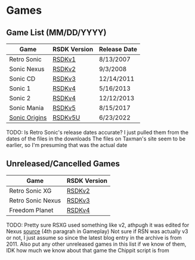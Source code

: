 # Games

## Game List (MM/DD/YYYY)
| Game                                    | RSDK Version                 | Release Date  |
| --------------------------------------- | ---------------------------- | ------------- |
| Retro Sonic                             | [RSDKv1](/RSDKv1/README.md)  | 8/13/2007     |
| Sonic Nexus                             | [RSDKv2](/RSDKv2/README.md)  | 9/3/2008      |
| Sonic CD                                | [RSDKv3](/RSDKv3/README.md)  | 12/14/2011    |
| Sonic 1                                 | [RSDKv4](/RSDKv4/README.md)  | 5/16/2013     |
| Sonic 2                                 | [RSDKv4](/RSDKv4/README.md)  | 12/12/2013    |
| Sonic Mania                             | [RSDKv5](/RSDKv5/README.md)  | 8/15/2017     |
| [Sonic Origins](SonicOrigins/README.md) | [RSDKv5U](/RSDKv5/README.md) | 6/23/2022     |

TODO: Is Retro Sonic's release dates accurate? I just pulled them from the dates of the files in the downloads
The files on Taxman's site seem to be earlier, so I'm presuming that was the actual date

## Unreleased/Cancelled Games
| Game              | RSDK Version                 |
| ----------------- | ---------------------------- |
| Retro Sonic XG    | [RSDKv2](/RSDKv2/README.md)  |
| Retro Sonic Nexus | [RSDKv3](/RSDKv3/README.md)  |
| Freedom Planet    | [RSDKv4](/RSDKv4/README.md)  |

TODO: Pretty sure RSXG used something like v2, athpugh it was edited for Nexus [source](https://web.archive.org/web/20080914043128/http://nexus.hrook.net/?page_id=2) (4th paragrah in Gameplay)
Not sure if RSN was actually v3 or not, I just assume so since the latest blog entry in the archive is from 2011.
Also put any other unreleased games in this list if we know of them, IDK how much we know about that game the Chippit script is from
